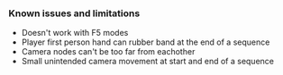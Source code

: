 ### Known issues and limitations
- Doesn't work with F5 modes
- Player first person hand can rubber band at the end of a sequence
- Camera nodes can't be too far from eachother
- Small unintended camera movement at start and end of a sequence